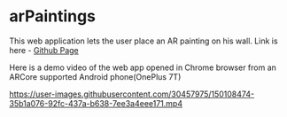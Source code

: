 # arPaintings
This web application lets the user place an AR painting on his wall. Link is here - [Github Page](https://monikatamsoy.github.io/arPaintings/)

Here is a demo video of the web app opened in Chrome browser from an ARCore supported Android phone(OnePlus 7T)



https://user-images.githubusercontent.com/30457975/150108474-35b1a076-92fc-437a-b638-7ee3a4eee171.mp4


